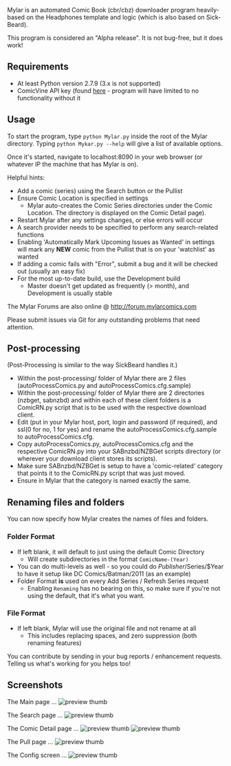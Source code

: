 Mylar is an automated Comic Book (cbr/cbz) downloader program heavily-based on the Headphones template and logic (which is also based on Sick-Beard).

This program is considered an "Alpha release". It is not bug-free, but it does work!

## Requirements
- At least Python version 2.7.9 (3.x is not supported)
- ComicVine API key (found [here](https://comicvine.gamespot.com/api/) - program will have limited to no functionality without it

## Usage
To start the program, type `python Mylar.py` inside the root of the Mylar directory. Typing `python Mykar.py --help` will give a list of available options.

Once it's started, navigate to localhost:8090 in your web browser (or whatever IP the machine that has Mylar is on).

Helpful hints:
- Add a comic (series) using the Search button or the Pullist
- Ensure Comic Location is specified in settings
  - Mylar auto-creates the Comic Series directories under the Comic Location. The directory is displayed on the Comic Detail page).
- Restart Mylar after any settings changes, or else errors will occur 
- A search provider needs to be specified to perform any search-related functions
- Enabling 'Automatically Mark Upcoming Issues as Wanted' in settings will mark any **NEW** comic from the Pullist that is on your 'watchlist' as wanted
- If adding a comic fails with "Error", submit a bug and it will be checked out (usually an easy fix)
- For the most up-to-date build, use the Development build
  - Master doesn't get updated as frequently (> month), and Development is usually stable

The Mylar Forums are also online @ http://forum.mylarcomics.com

Please submit issues via Git for any outstanding problems that need attention.

## Post-processing
 (Post-Processing is similar to the way SickBeard handles it.)

- Within the post-processing/ folder of Mylar there are 2 files (autoProcessComics.py and autoProcessComics.cfg.sample)
- Within the post-processing/ folder of Mylar there are 2 directories (nzbget, sabnzbd) and within each of these client folders is a ComicRN.py script that is to be used with the respective download client.
- Edit (put in your Mylar host, port, login and password (if required), and ssl(0 for no, 1 for yes) and rename the autoProcessComics.cfg.sample to autoProcessComics.cfg. 
- Copy autoProcessComics.py, autoProcessComics.cfg and the respective ComicRN.py into your SABnzbd/NZBGet scripts directory (or wherever your download client stores its scripts).
- Make sure SABnzbd/NZBGet is setup to have a 'comic-related' category that points it to the ComicRN.py script that was just moved. 
- Ensure in Mylar that the category is named exactly the same.

## Renaming files and folders
You can now specify how Mylar creates the names of files and folders.

### Folder Format
- If left blank, it will default to just using the default Comic Directory 
  - Will create subdirectories in the format `ComicName-(Year)`
- You can do multi-levels as well - so you could do $Publisher/$Series/$Year to have it setup like DC Comics/Batman/2011 (as an example)
- Folder Format **is** used on every Add Series / Refresh Series request
  - Enabling `Renaming` has no bearing on this, so make sure if you're not using the default, that it's what you want.

### File Format
- If left blank, Mylar will use the original file and not rename at all
  - This includes replacing spaces, and zero suppression (both renaming features)

You can contribute by sending in your bug reports / enhancement requests. Telling us what's working for you helps too!

## Screenshots
The Main page ...
![preview thumb](http://i.imgur.com/GLGMj.png)

The Search page ...
![preview thumb](http://i.imgur.com/EM21C.png)

The Comic Detail page ...
![preview thumb](http://i.imgur.com/6z5mH.png)
![preview thumb](http://i.imgur.com/ETuXp.png)

The Pull page ...
![preview thumb](http://i.imgur.com/VWTDQ.png)

The Config screen ...
![preview thumb](http://i.imgur.com/nQjIN.png)


